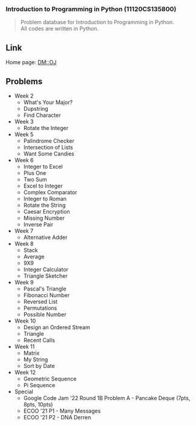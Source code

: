 ### Introduction to Programming in Python (11120CS135800)

> Problem database for Introduction to Programming in Python.  
> All codes are written in Python.

## Link

Home page: [DM::OJ](https://oj.epl.tw/)

## Problems 

* Week 2
  * What's Your Major?
  * Dupstring
  * Find Character
* Week 3
  * Rotate the Integer
* Week 5
  * Palindrome Checker
  * Intersection of Lists
  * Want Some Candies
* Week 6
  * Integer to Excel
  * Plus One
  * Two Sum
  * Excel to Integer
  * Complex Comparator
  * Integer to Roman
  * Rotate the String
  * Caesar Encryption
  * Missing Number
  * Inverse Pair
* Week 7
  * Alternative Adder
* Week 8
  * Stack
  * Average
  * 9X9
  * Integer Calculator
  * Triangle Sketcher
* Week 9
  * Pascal's Triangle
  * Fibonacci Number
  * Reversed List
  * Permutations
  * Possible Number
* Week 10
  * Design an Ordered Stream
  * Triangle
  * Recent Calls
* Week 11
  * Matrix
  * My String
  * Sort by Date
* Week 12
  * Geometric Sequence
  * Pi Sequence
* Special
  * Google Code Jam '22 Round 1B Problem A - Pancake Deque (7pts, 8pts, 10pts)
  * ECOO '21 P1 - Many Messages
  * ECOO '21 P2 - DNA Derren
